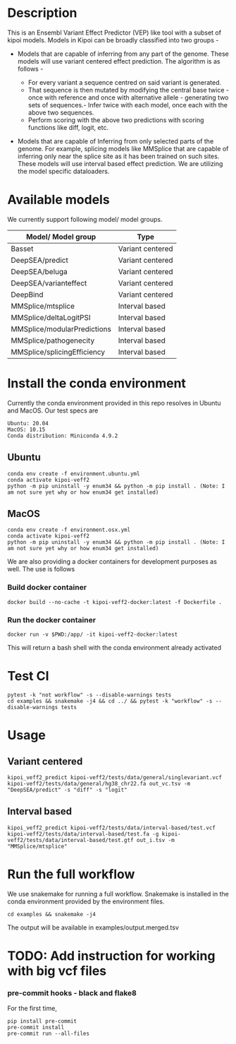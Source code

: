 # Description

  

This is an Ensembl Variant Effect Predictor (VEP) like tool with a subset of kipoi models. Models in Kipoi can be broadly classified into two groups -

- Models that are capable of inferring from any part of the genome. These models will use variant centered effect prediction. The algorithm is as follows - 

	- For every variant a sequence centred on said variant is generated.
	- That sequence is then mutated by modifying the central base twice - once with reference and once with alternative allele - generating two sets of sequences.- Infer twice with each model, once each with the above two sequences.
	- Perform scoring with the above two predictions with scoring functions like diff, logit, etc.


- Models that are capable of Inferring from only selected parts of the genome. For example, splicing models like MMSplice that are capable of inferring only near the splice site as it has been trained on such sites. These models will use interval based effect prediction. We are utilizing the model specific dataloaders. 

# Available models

We currently support following model/ model groups.

| Model/ Model group          | Type             |
|-----------------------------|------------------|
| Basset                      | Variant centered |
| DeepSEA/predict             | Variant centered |
| DeepSEA/beluga              | Variant centered |
| DeepSEA/varianteffect       | Variant centered |
| DeepBind                    | Variant centered |
| MMSplice/mtsplice           | Interval based   |
| MMSplice/deltaLogitPSI      | Interval based   |
| MMSplice/modularPredictions | Interval based   |
| MMSplice/pathogenecity      | Interval based   |
| MMSplice/splicingEfficiency | Interval based   |


# Install the conda environment 

Currently the conda environment provided in this repo resolves in Ubuntu and MacOS. Our test specs are
```
Ubuntu: 20.04
MacOS: 10.15
Conda distribution: Miniconda 4.9.2
```

## Ubuntu

```
conda env create -f environment.ubuntu.yml
conda activate kipoi-veff2
python -m pip uninstall -y enum34 && python -m pip install . (Note: I am not sure yet why or how enum34 get installed)
```

## MacOS
```
conda env create -f environment.osx.yml
conda activate kipoi-veff2
python -m pip uninstall -y enum34 && python -m pip install . (Note: I am not sure yet why or how enum34 get installed)
```

We are also providing a docker containers for development purposes as well. The use is follows

### Build docker container

```
docker build --no-cache -t kipoi-veff2-docker:latest -f Dockerfile .
```

### Run the docker container

```
docker run -v $PWD:/app/ -it kipoi-veff2-docker:latest
```
This will return a bash shell with the conda environment already activated

# Test CI

```
pytest -k "not workflow" -s --disable-warnings tests
cd examples && snakemake -j4 && cd ../ && pytest -k "workflow" -s --disable-warnings tests
```

# Usage

## Variant centered
```
kipoi_veff2_predict kipoi-veff2/tests/data/general/singlevariant.vcf kipoi-veff2/tests/data/general/hg38_chr22.fa out_vc.tsv -m "DeepSEA/predict" -s "diff" -s "logit"
```

## Interval based

```
kipoi_veff2_predict kipoi-veff2/tests/data/interval-based/test.vcf kipoi-veff2/tests/data/interval-based/test.fa -g kipoi-veff2/tests/data/interval-based/test.gtf out_i.tsv -m "MMSplice/mtsplice"
```

# Run the full workflow

We use snakemake for running a full workflow. Snakemake is installed in the conda environment provided by the environment files.
```
cd examples && snakemake -j4
```
The output will be available in examples/output.merged.tsv 

# TODO: Add instruction for working with big vcf files 


### pre-commit hooks - black and flake8

For the first time,
```
pip install pre-commit 
pre-commit install
pre-commit run --all-files
```
